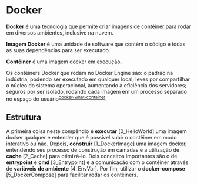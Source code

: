 Docker
======

**Docker** é uma tecnologia que permite criar imagens de contêiner para rodar em diversos ambientes, inclusive na nuvem.

**Imagem Docker** é uma unidade de software que contém o código e todas as suas dependências para ser executado.

**Contêiner** é uma imagem docker em execução.

Os contêiners Docker que rodam no Docker Engine são: o padrão na indústria, podendo ser executado em qualquer local; leves por compartilhar o núcleo do sistema operacional, aumentando a eficiência dos servidores; seguros por ser isolado, rodando cada imagem em um processo separado no espaço do usuário<sup>[docker-what-container](https://www.docker.com/resources/what-container)</sup>.

Estrutura
---------

A primeira coisa neste compêndio é **executar** [0\_HelloWorld] uma imagem docker qualquer e entender que é possível subir o contêiner em modo interativo ou não. Depois, **construir** [1\_DockerImage] uma imagem docker, entendendo seu processo de construção em camadas e a utilização de **cache** [2\_Cache] para otimizá-lo. Dois conceitos importantes são o de **entrypoint** e **cmd** [3\_Entrypoint] e a comunicação com o contêiner através de **variáveis de ambiente** [4\_EnvVar]. Por fim, utilizar o **docker-compose** [5\_DockerCompose] para facilitar rodar os contêiners.
